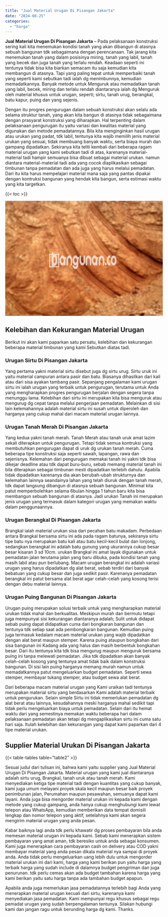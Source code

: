 ```yaml
---
title: "Jual Material Urugan Di Pisangan Jakarta"
date: "2024-08-25"
categories: 
  - "harga"
---
```


**Jual Material Urugan Di Pisangan Jakarta** – Pada pelaksanaan konstruksi sering kali kita menemukan kondisi tanah yang akan dibangun di atasnya sebuah bangunan tdk sebagaimana dengan perencanaan. Tak jarang kita menemukan tanah yang dalam posisinya miring, tanah yang labil, tanah yang becek dan juga tanah yang terlalu rendah. Keadaan seperti ini tentunya tidak bisa kita biarkan semacam itu saja kemudian kita membangun di atasnya. Tapi yang paling tepat untuk memperbaiki tanah yang seperti kami sebutkan tadi ialah dg menimbunnya, kemudian memadatkannya. Banyak metode untuk Menguruk atau memadatkan tanah yang labil, becek, miring dan terlalu rendah diantaranya ialah dg Menguruk oleh material khusus untuk urugan, seperti; sirtu, tanah urug, berangkal, batu kapur, puing dan yang sejenis.

Dengan itu progres pengurugan dalam sebuah konstruksi akan selalu ada selama struktur tanah, yang akan kita bangun di atasnya tidak sebagaimana dengan prasyarat konstruksi yang diharapkan. Hal terpenting dalam pelaksanaan pengurugan itu yaitu variasi dan kwalitas material yang digunakan dan metode pemadatannya. Bila kita menginginkan hasil urugan atau urukan yang padat, tdk labil, tentunya kita wajib memilih jenis material urukan yang sesuai, tidak membuang banyak waktu, serta biaya murah dan gampang dipadatkan. Sekiranya kita teliti kembali dari beberapa ragam material urugan yang kami sebutkan tadi di atas, karenanya material-material tadi hampir semuanya bisa dibuat sebagai material urukan. namun diantara material-material tadi ada yang cocok diaplikasikan sebagai timbunan tanpa pemadatan dan ada juga yang harus melalui pemadatan. Dari itu kita harus mempelajari material mana saja yang pantas dipakai dengan kontruksi bangunan yang hendak kita bangun, serta estimasi waktu yang kita targetkan.

{{< toc >}}

![Jual Material Urugan Di Pisangan Jakarta](/images/jual-urugan-30.png)

## Kelebihan dan Kekurangan Material Urugan

Berikut ini akan kami paparkan satu persatu, kelebihan dan kekurangan beberapa material timbunan yang kami Sebutkan diatas tadi.

### Urugan Sirtu Di Pisangan Jakarta

Yang pertama yakni material sirtu disebut juga dg sirtu urug. Sirtu uruk ini yaitu material campuran antara pasir dan batu. Biasanya dihasilkan dari kali atau dari sisa ayakan tambang pasir. Sepanjang pengalaman kami urugan sirtu ini ialah urugan yang terbaik untuk pengurugan, terutama untuk Anda yang mengharapkan progres pengurugan berjalan dengan segera tanpa menunggu lama. Kelebihan dari sirtu ini merupakan kita bisa menguruk atau mengurug dg cepat tanpa melalui pengerjaan pemadatan. Melainkan di sisi lain kelemahannya adalah material sirtu ini susah untuk diperoleh dan harganya yang cukup mahal dari macam material urugan lainnya.

### Urugan Tanah Merah Di Pisangan Jakarta

Yang kedua yakni tanah merah. Tanah Merah atau tanah uruk amat lazim sekali diterapkan untuk pengurugan. Tetapi tidak semua kontruksi yang membutuhkan pengurugan dapat di uruk dg urukan tanah merah. Cuma beberapa tipe konstruksi saja seperti sawah, lapangan, rawa dan sejenisnya. Kelemahan dari pengurugan memakai tanah ini yakni tdk bisa dikejar deadline atau tdk dapat buru-buru, sebab memang material tanah ini bila diterapkan sebagai timbunan mesti dipadatkan terlebih dahulu. Apabila tidak dipadatkan karenanya dia akan berubah-ubah strukturnya dan kelemahan lainnya seandainya lahan yang telah diuruk dengan tanah merah, tdk dapat langsung dibangun di atasnya sebuah bangunan. Minimal kita patut memperbolehkan selama 6bulan hingga 1 tahun baru kita bisa membangun sebuah bangunan di atasnya. Jadi urukan Tanah ini merupakan jenis urugan yang termasuk dalam kategori urugan yang memakan waktu dalam penggunaannya.

### Urugan Berangkal Di Pisangan Jakarta

Brangkal ialah material urukan sisa dari pecahan batu makadam. Perbedaan antara Brangkal bersama sirtu ini ada pada ragam batunya, sekiranya sirtu tipe batu nya merupakan batu kali atau batu kecil-kecil bulat dan lonjong, sedangkan berangkal ini adalah batu gunung yang ukurannya cukup besar besar kisaran 3 sd 10cm. urukan Brangkal ini amat layak digunakan untuk pemadatan jalan terutama jalan yang baru dibuka, pada kondisi tanah yang masih labil atau pun berlubang. Macam urugan berangkal ini adalah variasi urugan yang harus dipadatkan dg alat berat, sebab terdiri dari banyak bebatuan yang cukup besar dan juga sedikit pasir. Karenanya pemadatan berangkal ini patut bersama alat berat agar celah-celah yang kosong terisi dengan debu material lainnya.

### Urugan Puing Bangunan Di Pisangan Jakarta

Urugan puing merupakan solusi terbaik untuk yang mengharapkan material urukan tidak mahal dan berkualitas. Meskipun murah dan bermutu tetapi juga mempunyai sisi kekurangan diantaranya adalah; Sulit untuk didapat sebab puing dapat didapatkan cuma dari bongkaran bangunan dan tentunya tdk setiap saat ada pembongkaran bangunan. Kemudian puing juga termasuk kedalam macam material urukan yang wajib dipadatkan dengan alat berat maupun stemper. Karena puing ataupun bongkahan dari sisa bangunan ini Kadang ada yang halus dan masih berbentuk bongkahan besar. Dari itu tentunya kita tdk bisa mengurug maupun menguruk bersama puing ini tanpa melewati pemadatan. Jika tdk dipadatkan akan banyak celah-celah kosong yang tentunya amat tidak baik dalam konstruksi bangunan. Di sisi lain puing harganya memang murah namun untuk memadatkannya patut mengeluarkan budget pemadatan. Seperti sewa stemper, membayar tukang stemper, atau budget sewa alat berat.

Dari beberapa macam material urugan yang Kami uraikan tadi tentunya merupakan material sirtu yang berdasarkan Kami adalah material terbaik untuk pengurukan. Selain simple Sirtu ini tidak memerlukan pemadatan dg alat berat atau lainnya, kesudahannya meski harganya mahal sedikit tapi tidak perlu mengeluarkan biaya untuk pemadatan. Selain dari itu hemat waktu dari yang semestinya memakan waktu beberapa hari dalam pelaksanaan pemadatan akan tetapi dg mengaplikasikan sirtu ini cuma satu hari saja. Itulah kelebihan dan kekurangan yang dapat kami paparkan dari 4 tipe material urukan.

## Supplier Material Urukan Di Pisangan Jakarta

{{< table-tables table="table2" >}}

Sesuai judul dari tulisan ini, bahwa kami yaitu supplier yang Jual Material Urugan Di Pisangan Jakarta. Material urugan yang kami jual diantaranya adalah sirtu urug, Brangkal, tanah uruk atau tanah merah. Kami menyediakan ketiga tipe material tadi dengan kuantitas yang cukup banyak, kami juga umum melayani proyek skala kecil maupun besar baik proyek penimbunan jalan, Perumahan maupun pesawahan, semuanya dapat kami layani. Anda juga bisa mengorder material urukan ini kepada kami dengan metode yang cukup gampang, anda hanya cukup menghubungi kami lewat telepon atau WhatsApp, kemudian memberikan data tempat domisili lengkap dan nomor telepon yang aktif, setelahnya kami akan segera mengirim material urugan yang anda pesan.

Kabar baiknya lagi anda tdk perlu khawatir dg proses pembayaran bila anda memesan material urugan ini kepada kami. Sebab kami menerapkan sistem pembayaran yang amat aman, tdk beresiko untuk anda sebagai konsumen. Kami juga menerapkan cara pembayaran cash on delivery atau COD yakni membayar material yang anda pesan dikala material nya sampai di proyek anda. Anda tidak perlu mengeluarkan uang lebih dulu untuk mengorder material urukan ini dari kami, harga yang kami berikan pun yaitu harga yang terbaik harga yang sudah include di dalamnya budget pengiriman dan juga penurunan. tdk perlu cemas akan ada budget tambahan karena harga yang kami berikan yaitu satu harga tanpa ada tambahan budget apapun.

Apabila anda juga memerlukan jasa pemadatannya terlebih bagi Anda yang menerapkan material urugan kecuali dari sirtu, karenanya kami menyediakan jasa pemadatan. Kami mempunyai regu khusus sebagai regu pemadat urugan yang sudah berpengalaman tentunya. Silakan hubungi kami dan jangan ragu untuk berunding harga dg kami. Thanks.
